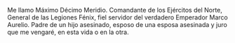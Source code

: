 Me llamo Máximo Décimo Meridio. Comandante de los Ejércitos del Norte, General de las Legiones Fénix,
fiel servidor del verdadero Emperador Marco Aurelio. Padre de un hijo asesinado,
esposo de una esposa asesinada y juro que me vengaré, en esta vida o en la otra.

